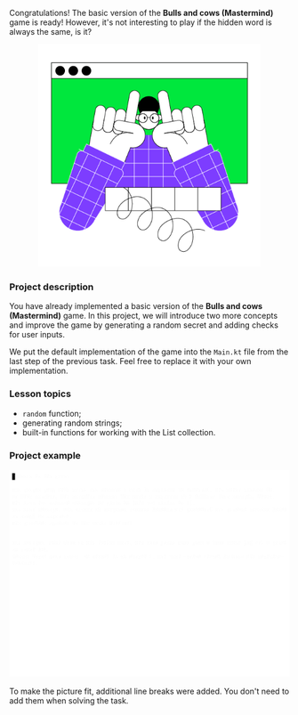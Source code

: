 Congratulations! The basic version of the **Bulls and cows (Mastermind)** game is ready!
However, it's not interesting to play if the hidden word is always the same, is it?

<p align="center">
    <img src="../../utils/src/main/resources/images/part1/warmup/game.png" alt="Bulls and cows" width="400"/>
</p>

### Project description

You have already implemented a basic version of the **Bulls and cows (Mastermind)** game.
In this project, we will introduce two more concepts and improve the game by generating
a random secret and adding checks for user inputs.

We put the default implementation of the game into the `Main.kt` file from the last step of the previous task. 
Feel free to replace it with your own implementation.

### Lesson topics

- `random` function;
- generating random strings;
- built-in functions for working with the List collection.

### Project example

![The game's example](../../utils/src/main/resources/images/part1/warmup/game.gif "The game's example")

To make the picture fit, additional line breaks were added.
You don't need to add them when solving the task.
